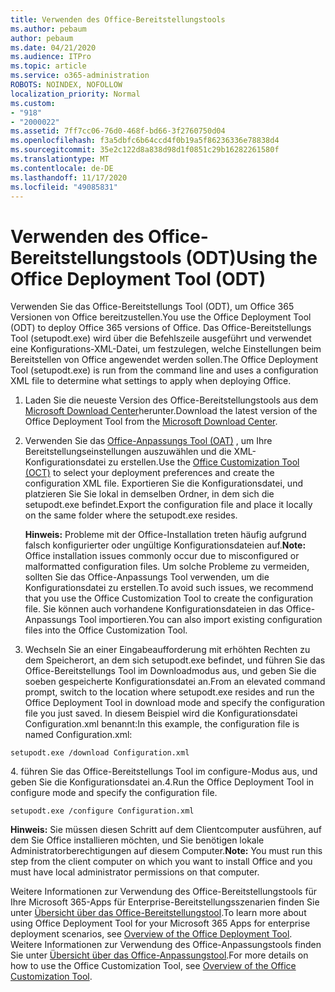```yaml
---
title: Verwenden des Office-Bereitstellungstools
ms.author: pebaum
author: pebaum
ms.date: 04/21/2020
ms.audience: ITPro
ms.topic: article
ms.service: o365-administration
ROBOTS: NOINDEX, NOFOLLOW
localization_priority: Normal
ms.custom:
- "918"
- "2000022"
ms.assetid: 7ff7cc06-76d0-468f-bd66-3f2760750d04
ms.openlocfilehash: f3a5dbfc6b64ccd4f0b19a5f86236336e78838d4
ms.sourcegitcommit: 35e2c122d8a838d98d1f0851c29b16282261580f
ms.translationtype: MT
ms.contentlocale: de-DE
ms.lasthandoff: 11/17/2020
ms.locfileid: "49085831"
---
```

# <a name="using-the-office-deployment-tool-odt"></a><span data-ttu-id="1c93b-102">Verwenden des Office-Bereitstellungstools (ODT)</span><span class="sxs-lookup"><span data-stu-id="1c93b-102">Using the Office Deployment Tool (ODT)</span></span>

<span data-ttu-id="1c93b-103">Verwenden Sie das Office-Bereitstellungs Tool (ODT), um Office 365 Versionen von Office bereitzustellen.</span><span class="sxs-lookup"><span data-stu-id="1c93b-103">You use the Office Deployment Tool (ODT) to deploy Office 365 versions of Office.</span></span> <span data-ttu-id="1c93b-104">Das Office-Bereitstellungs Tool (setupodt.exe) wird über die Befehlszeile ausgeführt und verwendet eine Konfigurations-XML-Datei, um festzulegen, welche Einstellungen beim Bereitstellen von Office angewendet werden sollen.</span><span class="sxs-lookup"><span data-stu-id="1c93b-104">The Office Deployment Tool (setupodt.exe) is run from the command line and uses a configuration XML file to determine what settings to apply when deploying Office.</span></span>
  
1. <span data-ttu-id="1c93b-105">Laden Sie die neueste Version des Office-Bereitstellungstools aus dem [Microsoft Download Center](https://go.microsoft.com/fwlink/p/?LinkID=626065)herunter.</span><span class="sxs-lookup"><span data-stu-id="1c93b-105">Download the latest version of the Office Deployment Tool from the [Microsoft Download Center](https://go.microsoft.com/fwlink/p/?LinkID=626065).</span></span>

2. <span data-ttu-id="1c93b-106">Verwenden Sie das [Office-Anpassungs Tool (OAT)](https://config.office.com) , um Ihre Bereitstellungseinstellungen auszuwählen und die XML-Konfigurationsdatei zu erstellen.</span><span class="sxs-lookup"><span data-stu-id="1c93b-106">Use the [Office Customization Tool (OCT)](https://config.office.com) to select your deployment preferences and create the configuration XML file.</span></span> <span data-ttu-id="1c93b-107">Exportieren Sie die Konfigurationsdatei, und platzieren Sie Sie lokal in demselben Ordner, in dem sich die setupodt.exe befindet.</span><span class="sxs-lookup"><span data-stu-id="1c93b-107">Export the configuration file and place it locally on the same folder where the setupodt.exe resides.</span></span>

    <span data-ttu-id="1c93b-108">**Hinweis:** Probleme mit der Office-Installation treten häufig aufgrund falsch konfigurierter oder ungültige Konfigurationsdateien auf.</span><span class="sxs-lookup"><span data-stu-id="1c93b-108">**Note:** Office installation issues commonly occur due to misconfigured or malformatted configuration files.</span></span> <span data-ttu-id="1c93b-109">Um solche Probleme zu vermeiden, sollten Sie das Office-Anpassungs Tool verwenden, um die Konfigurationsdatei zu erstellen.</span><span class="sxs-lookup"><span data-stu-id="1c93b-109">To avoid such issues, we recommend that you use the Office Customization Tool to create the configuration file.</span></span> <span data-ttu-id="1c93b-110">Sie können auch vorhandene Konfigurationsdateien in das Office-Anpassungs Tool importieren.</span><span class="sxs-lookup"><span data-stu-id="1c93b-110">You can also import existing configuration files into the Office Customization Tool.</span></span>

3. <span data-ttu-id="1c93b-111">Wechseln Sie an einer Eingabeaufforderung mit erhöhten Rechten zu dem Speicherort, an dem sich setupodt.exe befindet, und führen Sie das Office-Bereitstellungs Tool im Downloadmodus aus, und geben Sie die soeben gespeicherte Konfigurationsdatei an.</span><span class="sxs-lookup"><span data-stu-id="1c93b-111">From an elevated command prompt, switch to the location where setupodt.exe resides and run the Office Deployment Tool in download mode and specify the configuration file you just saved.</span></span> <span data-ttu-id="1c93b-112">In diesem Beispiel wird die Konfigurationsdatei Configuration.xml benannt:</span><span class="sxs-lookup"><span data-stu-id="1c93b-112">In this example, the configuration file is named Configuration.xml:</span></span>

```setupodt.exe /download Configuration.xml```

<span data-ttu-id="1c93b-113">4. führen Sie das Office-Bereitstellungs Tool im configure-Modus aus, und geben Sie die Konfigurationsdatei an.</span><span class="sxs-lookup"><span data-stu-id="1c93b-113">4.Run the Office Deployment Tool in configure mode and specify the configuration file.</span></span>

```setupodt.exe /configure Configuration.xml```

<span data-ttu-id="1c93b-114">**Hinweis:** Sie müssen diesen Schritt auf dem Clientcomputer ausführen, auf dem Sie Office installieren möchten, und Sie benötigen lokale Administratorberechtigungen auf diesem Computer.</span><span class="sxs-lookup"><span data-stu-id="1c93b-114">**Note:** You must run this step from the client computer on which you want to install Office and you must have local administrator permissions on that computer.</span></span>

<span data-ttu-id="1c93b-115">Weitere Informationen zur Verwendung des Office-Bereitstellungstools für Ihre Microsoft 365-Apps für Enterprise-Bereitstellungsszenarien finden Sie unter [Übersicht über das Office-Bereitstellungstool](https://docs.microsoft.com/deployoffice/overview-office-deployment-tool).</span><span class="sxs-lookup"><span data-stu-id="1c93b-115">To learn more about using Office Deployment Tool for your Microsoft 365 Apps for enterprise deployment scenarios, see [Overview of the Office Deployment Tool](https://docs.microsoft.com/deployoffice/overview-office-deployment-tool).</span></span> <span data-ttu-id="1c93b-116">Weitere Informationen zur Verwendung des Office-Anpassungstools finden Sie unter [Übersicht über das Office-Anpassungstool](https://docs.microsoft.com/DeployOffice/overview-of-the-office-customization-tool-for-click-to-run).</span><span class="sxs-lookup"><span data-stu-id="1c93b-116">For more details on how to use the Office Customization Tool, see [Overview of the Office Customization Tool](https://docs.microsoft.com/DeployOffice/overview-of-the-office-customization-tool-for-click-to-run).</span></span>
